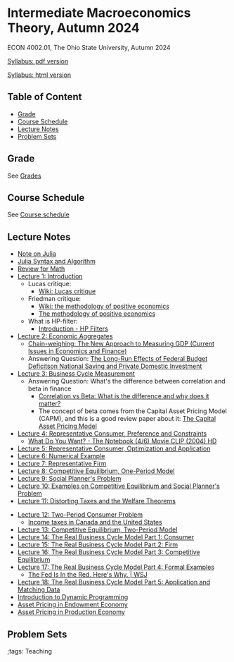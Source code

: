 # Intermediate Macroeconomics Theory, Autumn 2024

ECON 4002.01, The Ohio State University, Autumn 2024

[Syllabus: pdf version](pdf/IntermediateMacroAutumn2024/syllabus/syllabus.pdf)

[Syllabus: html version](pdf/IntermediateMacroAutumn2024/syllabus/syllabus.html)

## Table of Content
<!-- vim-markdown-toc GFM -->

* [Grade](#grade)
* [Course Schedule](#course-schedule)
* [Lecture Notes](#lecture-notes)
* [Problem Sets](#problem-sets)

<!-- vim-markdown-toc -->


## Grade

See [Grades](pdf/IntermediateMacroAutumn2024/syllabus/syllabus.html#grades)

## Course Schedule

See [Course schedule](pdf/IntermediateMacroAutumn2024/syllabus/syllabus.html#tentative-course-schedule)

<!-- ## Exam Reviews -->

<!-- - [Midterm Review](pdf/IntermediateMacroAutumn2024/Midterm/midtermReview.pdf) -->

## Lecture Notes

- [Note on Julia](JuliaNote.html)
- [Julia Syntax and Algorithm](pdf/IntermediateMacroAutumn2024/JuliaSyntax/build/JuliaSyntax.pdf)
- [Review for Math](pdf/IntermediateMacroAutumn2024/math/Final/math.pdf)
- [Lecture 1: Introduction](pdf/IntermediateMacroAutumn2024/Lecture_01/Final/Lecture_01.pdf)
    - Lucas critique:
        - [Wiki: Lucas critique](https://en.wikipedia.org/wiki/Lucas_critique)
    - Friedman critique:
        - [Wiki: the methodology of positive economics](https://en.wikipedia.org/wiki/Essays_in_Positive_Economics#The_Methodology_of_Positive_Economics)
        - [The methodology of positive economics](https://books.google.com/books?hl=en&lr=&id=NqNGaJBahWoC&oi=fnd&pg=PA180&dq=The+Methodology+of+Positive+Economics&ots=gLKnEx_kWX&sig=nWfE1bFegyceirvT_tWEEJzJtoU#v=onepage&q=The%20Methodology%20of%20Positive%20Economics&f=false)
    - What is HP-filter:
        - [Introduction - HP Filters](http://www.clementincastellano.com/Notebooks/static/HP%20Filter.html)
- [Lecture 2: Economic Aggregates](pdf/IntermediateMacroAutumn2024/Lecture_02/Final/Lecture_02.pdf)
    - [Chain-weighing: The New Approach to Measuring GDP (Current Issues in Economics and Finance)](https://www.newyorkfed.org/medialibrary/media/research/current_issues/ci1-9.pdf)
    - Answering Question: [The Long-Run Effects of Federal Budget Deficitson National Saving and Private Domestic Investment](https://www.cbo.gov/sites/default/files/113th-congress-2013-2014/workingpaper/45140-NSPDI_workingPaper_1.pdf)
- [Lecture 3: Business Cycle Measurement](pdf/IntermediateMacroAutumn2024/Lecture_03/Final/Lecture_03.pdf)
    - Answering Question: What's the difference between correlation and beta in finance
        - [Correlation vs Beta: What is the difference and why does it matter?](https://www.mackenzieinvestments.com/content/dam/mackenzie/en/insights/wp-alts-correlation-vs-beta-en.pdf)
        - The concept of beta comes from the Capital Asset Pricing Model (CAPM), and this is a good review paper about it: [The Capital Asset Pricing Model](https://pubs.aeaweb.org/doi/pdfplus/10.1257/0895330042162340)
- [Lecture 4: Representative Consumer, Preference and Constraints](pdf/IntermediateMacroAutumn2024/Lecture_04/Final/Lecture_04.pdf)
    - [What Do You Want? - The Notebook (4/6) Movie CLIP (2004) HD](https://www.youtube.com/watch?v=E1I0hAxGFXw&)
- [Lecture 5: Representative Consumer, Optimization and Application](pdf/IntermediateMacroAutumn2024/Lecture_05/Lecture_05.pdf)
- [Lecture 6: Numerical Example](pdf/IntermediateMacroAutumn2024/Lecture_06/Lecture_06.pdf)
- [Lecture 7: Representative Firm](pdf/IntermediateMacroAutumn2024/Lecture_07/Final/Lecture_07.pdf)
- [Lecture 8: Competitive Equilibrium, One-Period Model](pdf/IntermediateMacroAutumn2024/Lecture_08/Final/Lecture_08.pdf)
- [Lecture 9: Social Planner's Problem](pdf/IntermediateMacroAutumn2024/Lecture_09/Final/Lecture_09.pdf)
- [Lecture 10: Examples on Competitive Equilibrium and Social Planner's Problem](pdf/IntermediateMacroAutumn2024/Lecture_10/Final/Lecture_10.pdf)
- [Lecture 11: Distorting Taxes and the Welfare Theorems](pdf/IntermediateMacroAutumn2024/Lecture_11/Final/Lecture_11.pdf)
<!-- - [Midterm Review 1](pdf/IntermediateMacroAutumn2024/midtermReview_1.pdf) -->
<!-- - [Midterm Review 2](pdf/IntermediateMacroAutumn2024/midtermReview_2.pdf) -->
- [Lecture 12: Two-Period Consumer Problem](pdf/IntermediateMacroAutumn2024/Lecture_12/Final/Lecture_12.pdf)
    - [Income taxes in Canada and the United States](https://www150.statcan.gc.ca/n1/en/pub/75-001-x/2000002/article/5071-eng.pdf?st=u5EgyaFN)
- [Lecture 13: Competitive Equilibrium, Two-Period Model](pdf/IntermediateMacroAutumn2024/Lecture_13/Final/Lecture_13.pdf)
- [Lecture 14: The Real Business Cycle Model Part 1: Consumer](pdf/IntermediateMacroAutumn2024/Lecture_14/Final/Lecture_14.pdf)
- [Lecture 15: The Real Business Cycle Model Part 2: Firm](pdf/IntermediateMacroAutumn2024/Lecture_15/Final/Lecture_15.pdf)
- [Lecture 16: The Real Business Cycle Model Part 3: Competitive Equilibrium](pdf/IntermediateMacroAutumn2024/Lecture_16/Lecture_16.pdf)
- [Lecture 17: The Real Business Cycle Model Part 4: Formal Examples](pdf/IntermediateMacroAutumn2024/Lecture_17/Lecture_17.pdf)
    - [The Fed Is In the Red. Here's Why. | WSJ](https://www.youtube.com/watch?v=p0z_zKWJTao)
- [Lecture 18: The Real Business Cycle Model Part 5: Application and Matching Data](pdf/IntermediateMacroAutumn2024/Lecture_18/Final/Lecture_18.pdf)
- [Introduction to Dynamic Programming](pdf/IntermediateMacroAutumn2024/DynamicProgramming/Final/DynamicProgramming.pdf)
- [Asset Pricing in Endowment Economy](pdf/IntermediateMacroAutumn2024/AssetPricingEndowment/build/AssetPricingEndowment.pdf)
- [Asset Pricing in Production Economy](pdf/IntermediateMacroAutumn2024/AssetPricingProduction/build/AssetPricingProduction.pdf)
<!-- - [Final Review 1](pdf/IntermediateMacroAutumn2024/finalreview_1.pdf) -->
<!-- - [Final Review 2](pdf/IntermediateMacroAutumn2024/finalreview_2.pdf) -->

## Problem Sets

<!-- - [Problem Set 1](pdf/IntermediateMacroAutumn2024/ProblemSet1/ProblemSet_01_v01.pdf) -->
<!-- - [Problem Set 2](pdf/IntermediateMacroAutumn2024/ProblemSet2/build/ProblemSet2.pdf) -->
<!--     - [Problem Set 2 Answer Sheet](pdf/IntermediateMacroAutumn2024/ProblemSet2/PS2AnswerSheet.pdf) -->
<!-- - [Problem Set 3](pdf/IntermediateMacroAutumn2024/ProblemSet3/Final/ProblemSet3.pdf) -->
<!-- - [Problem Set 4](pdf/IntermediateMacroAutumn2024/ProblemSet4/Final/ProblemSet4.pdf) -->

;tags: Teaching
